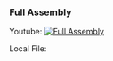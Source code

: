 ### Full Assembly


Youtube:
[![Full Assembly](https://img.youtube.com/vi/pdClfFPh4-g/0.jpg)](https://www.youtube.com/watch?v=pdClfFPh4-g)

Local File: 
